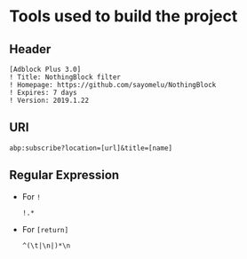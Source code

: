 # Tools used to build the project

## Header

``` adp
[Adblock Plus 3.0]
! Title: NothingBlock filter
! Homepage: https://github.com/sayomelu/NothingBlock
! Expires: 7 days
! Version: 2019.1.22
```

## URI

`abp:subscribe?location=[url]&title=[name]`

## Regular Expression

- For `!`

    `!.*`

- For `[return]`

    `^(\t|\n|)*\n`
